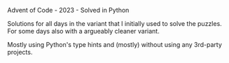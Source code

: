 Advent of Code - 2023 - Solved in Python

Solutions for all days in the variant that I initially used to solve the puzzles. For some days also with a argueably cleaner variant. 

Mostly using Python's type hints and (mostly) without using any 3rd-party projects.
